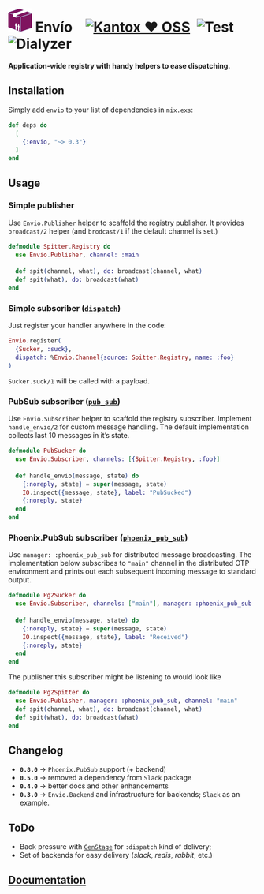 # ![Logo](/stuff/logo-48x48.png?raw=true) Envío    [![Kantox ❤ OSS](https://img.shields.io/badge/❤-kantox_oss-informational.svg)](https://kantox.com/)  ![Test](https://github.com/am-kantox/envio/workflows/Test/badge.svg)  ![Dialyzer](https://github.com/am-kantox/envio/workflows/Dialyzer/badge.svg)

**Application-wide registry with handy helpers to ease dispatching.**

## Installation

Simply add `envio` to your list of dependencies in `mix.exs`:

```elixir
def deps do
  [
    {:envio, "~> 0.3"}
  ]
end
```

## Usage

### Simple publisher

Use `Envio.Publisher` helper to scaffold the registry publisher. It provides
`broadcast/2` helper (and `brodcast/1` if the default channel is set.)

```elixir
defmodule Spitter.Registry do
  use Envio.Publisher, channel: :main

  def spit(channel, what), do: broadcast(channel, what)
  def spit(what), do: broadcast(what)
end
```

### Simple subscriber ([`dispatch`](https://hexdocs.pm/elixir/master/Registry.html#module-using-as-a-dispatcher))

Just register your handler anywhere in the code:

```elixir
Envio.register(
  {Sucker, :suck},
  dispatch: %Envio.Channel{source: Spitter.Registry, name: :foo}
)
```

`Sucker.suck/1` will be called with a payload.

### PubSub subscriber ([`pub_sub`](https://hexdocs.pm/elixir/master/Registry.html#module-using-as-a-pubsub))

Use `Envio.Subscriber` helper to scaffold the registry subscriber. Implement
`handle_envio/2` for custom message handling. The default implementation
collects last 10 messages in it’s state.

```elixir
defmodule PubSucker do
  use Envio.Subscriber, channels: [{Spitter.Registry, :foo}]

  def handle_envio(message, state) do
    {:noreply, state} = super(message, state)
    IO.inspect({message, state}, label: "PubSucked")
    {:noreply, state}
  end
end
```

### Phoenix.PubSub subscriber ([`phoenix_pub_sub`](https://hexdocs.pm/phoenix_pubsub))

Use `manager: :phoenix_pub_sub` for distributed message broadcasting. The implementation below subscribes to `"main"` channel in the distributed OTP environment and prints out each subsequent incoming message to standard output.

```elixir
defmodule Pg2Sucker do
  use Envio.Subscriber, channels: ["main"], manager: :phoenix_pub_sub

  def handle_envio(message, state) do
    {:noreply, state} = super(message, state)
    IO.inspect({message, state}, label: "Received")
    {:noreply, state}
  end
end
```

The publisher this subscriber might be listening to would look like

```elixir
defmodule Pg2Spitter do
  use Envio.Publisher, manager: :phoenix_pub_sub, channel: "main"
  def spit(channel, what), do: broadcast(channel, what)
  def spit(what), do: broadcast(what)
end
```

## Changelog

- **`0.8.0`** → `Phoenix.PubSub` support (+ backend)
- **`0.5.0`** → removed a dependency from `Slack` package
- **`0.4.0`** → better docs and other enhancements
- **`0.3.0`** → `Envio.Backend` and infrastructure for backends; `Slack` as an example.

## ToDo

- Back pressure with [`GenStage`](https://hexdocs.pm/gen_stage/GenStage.html)
  for `:dispatch` kind of delivery;
- Set of backends for easy delivery (_slack_, _redis_, _rabbit_, etc.)

## [Documentation](https://hexdocs.pm/envio)
